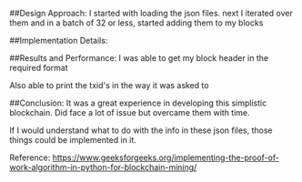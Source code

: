 ##Design Approach:
I started with loading the json files. next I iterated over them and in a batch of 32 or less, started adding them to my blocks

##Implementation Details:

##Results and Performance: 
I was able to get my block header in the required format

Also able to print the txid's in the way it was asked to

##Conclusion: 
It was a great experience in developing this simplistic blockchain. Did face a lot of issue but overcame them with time.

If I would understand what to do with the info in these json files, those things could be implemented in it.

Reference:
https://www.geeksforgeeks.org/implementing-the-proof-of-work-algorithm-in-python-for-blockchain-mining/